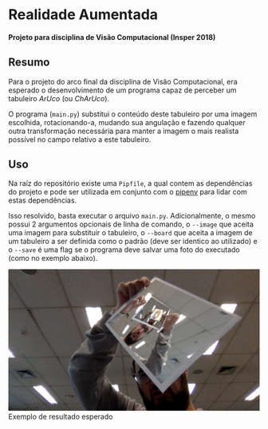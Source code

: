# Realidade Aumentada

#### Projeto para disciplina de Visão Computacional (Insper 2018)

## Resumo

Para o projeto do arco final da disciplina de Visão Computacional, era esperado o desenvolvimento de um programa capaz de perceber um tabuleiro _ArUco_ (ou _ChArUco_).

O programa (`main.py`) substitui o conteúdo deste tabuleiro por uma imagem escolhida, rotacionando-a, mudando sua angulação e fazendo qualquer outra transformação necessária para manter a imagem o mais realista possível no campo relativo a este tabuleiro.

## Uso

Na raíz do repositório existe uma `Pipfile`, a qual contem as dependências do projeto e pode ser utilizada em conjunto com o [pipenv](https://github.com/pypa/pipenv) para lidar com estas dependências.

Isso resolvido, basta executar o arquivo `main.py`. Adicionalmente, o mesmo possui 2 argumentos opcionais de linha de comando, o `--image` que aceita uma imagem para substituir o tabuleiro, o `--board` que aceita a imagem de um tabuleiro a ser definida como o padrão (deve ser identico ao utilizado) e o `--save` é uma flag se o programa deve salvar uma foto do executado (como no exemplo abaixo).

![realidade aumentada](marcadores/example.png)
Exemplo de resultado esperado
